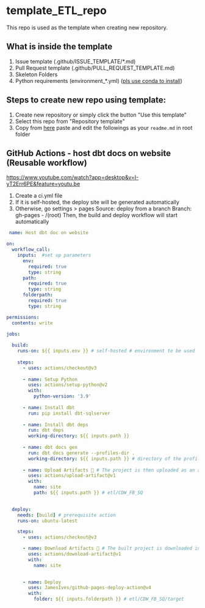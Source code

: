 # template_ETL_repo
This repo is used as the template when creating new repository.

## What is inside the template
1. Issue template (.github/ISSUE_TEMPLATE/*.md)
2. Pull Request template (.github/PULL_REQUEST_TEMPLATE.md)
3. Skeleton Folders
4. Python requirements (environment_*.yml) ([pls use conda to install](https://docs.conda.io/projects/conda/en/latest/user-guide/tasks/manage-environments.html#creating-an-environment-from-an-environment-yml-file))

## Steps to create new repo using template:
1. Create new repository or simply click the button "Use this template"
2. Select this repo from "Repository template"
3. Copy from [here](https://github.com/sfbrigade/data-science-wg/blob/master/dswg_project_resources/Project-README-template.md) paste and edit the followings as your `readme.md` in root folder


## GitHub Actions - host dbt docs on website (Reusable workflow)

https://www.youtube.com/watch?app=desktop&v=I-yT2Err6PE&feature=youtu.be

1.  Create a ci.yml file
2.  If it is self-hosted, the deploy site will be generated automatically
3.  Otherwise, go settings > pages
    Source: deploy from a branch
    Branch: gh-pages - /(root)
    Then, the build and deploy workflow will start automatically


```yaml
 name: Host dbt doc on website

on:
  workflow_call: 
    inputs:  #set up parameters
      env:
        required: true
        type: string
      path:
        required: true
        type: string
      folderpath:
        required: true
        type: string

permissions:
  contents: write
  
jobs:

  build:  
    runs-on: ${{ inputs.env }} # self-hosted # environment to be used
    
    steps:
      - uses: actions/checkout@v3
      
      - name: Setup Python
        uses: actions/setup-python@v2
        with:
          python-version: '3.9'
        
      - name: Install dbt
        run: pip install dbt-sqlserver
        
      - name: Install dbt deps
        run: dbt deps
        working-directory: ${{ inputs.path }}
        
      - name: dbt docs gen
        run: dbt docs generate --profiles-dir .
        working-directory: ${{ inputs.path }} # directory of the profiles.yml
        
      - name: Upload Artifacts 🔺 # The project is then uploaded as an artifact named 'site'.
        uses: actions/upload-artifact@v1
        with:
          name: site
          path: ${{ inputs.path }} # etl/CDW_FB_SQ
      

  deploy:
    needs: [build] # prerequisite action
    runs-on: ubuntu-latest

    steps:
      - uses: actions/checkout@v3

      - name: Download Artifacts 🔻 # The built project is downloaded into the 'site' folder.
        uses: actions/download-artifact@v1
        with:
          name: site

      
      - name: Deploy
        uses: JamesIves/github-pages-deploy-action@v4
        with: 
          folder: ${{ inputs.folderpath }} # etl/CDW_FB_SQ/target
```
